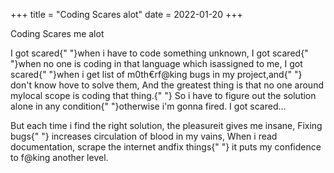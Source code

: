 
+++
title = "Coding Scares alot"
date = 2022-01-20
+++

Coding Scares me alot

I got scared{" "}when i have to code something unknown,  I got scared{" "}when no one is coding in that language which isassigned to me,  I got scared{" "}when i get list of m0th€rf@king bugs in my project,and{" "}  don't know hove to solve them, And the greatest thing is that no one around mylocal scope is coding that thing.{" "}  So i have to figure out the solution alone in any  condition{" "}otherwise i'm gonna fired. I got scared...

But each time i find the right solution, the pleasureit gives me insane, Fixing bugs{" "}  increases circulation of blood in my vains, When i read documentation, scrape the internet andfix things{" "}  it puts my confidence to f@king another level.
